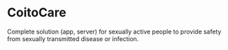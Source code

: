 # CoitoCare
Complete solution (app, server) for sexually active people to provide safety from sexually transmitted disease or infection.
